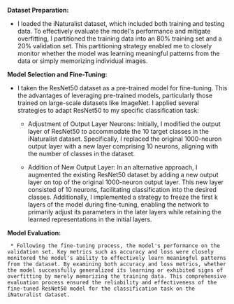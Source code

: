 
**Dataset Preparation:**

* I loaded the iNaturalist dataset, which included both training and testing data. To effectively evaluate the model's performance and mitigate overfitting, I partitioned the training data into an 80% training set and a 20% validation set. This partitioning strategy enabled me to closely monitor whether the model was learning meaningful patterns from the data or simply memorizing individual images.

**Model Selection and Fine-Tuning:**
* I taken the ResNet50 dataset as a pre-trained model for fine-tuning. This the advantages of leveraging pre-trained models, particularly those trained on large-scale datasets like ImageNet. I applied several strategies to adapt ResNet50 to my specific classification task:

     * Adjustment of Output Layer Neurons: Initially, I modified the output layer of ResNet50 to accommodate the 10 target classes in the iNaturalist dataset. 
                  Specifically, I replaced the original 1000-neuron output layer with a new layer comprising 10 neurons, aligning with the number of classes in the dataset.

     * Addition of New Output Layer: In an alternative approach, I augmented the existing ResNet50 dataset by adding a new output layer on top of the original 1000-neuron output layer. This new layer consisted of 10 neurons, facilitating classification into the desired classes. Additionally, I implemented a strategy to freeze the first k layers of the model during fine-tuning, enabling the network to primarily adjust its parameters in the later layers while retaining the learned representations in the initial layers.
 
       
**Model Evaluation:**

     * Following the fine-tuning process, the model's performance on the validation set. Key metrics such as accuracy and loss were closely monitored the model's ability to effectively learn meaningful patterns from the dataset. By examining both accuracy and loss metrics, whether the model successfully generalized its learning or exhibited signs of overfitting by merely memorizing the training data. This comprehensive evaluation process ensured the reliability and effectiveness of the fine-tuned ResNet50 model for the classification task on the iNaturalist dataset.
